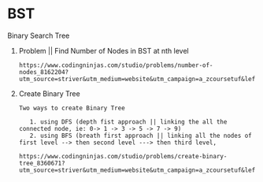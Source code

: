 # BST
Binary Search Tree


1. Problem || Find Number of Nodes in BST at nth level


       https://www.codingninjas.com/studio/problems/number-of-nodes_8162204?utm_source=striver&utm_medium=website&utm_campaign=a_zcoursetuf&leftPanelTab=1&count=25&page=1&search=&sort_entity=order&sort_order=ASC

2. Create Binary Tree

       Two ways to create Binary Tree

          1. using DFS (depth fist approach || linking the all the connected node, ie: 0-> 1 -> 3 -> 5 -> 7 -> 9)
          2. using BFS (breath first approach || linking all the nodes of first level --> then second level ---> then third level, 

       https://www.codingninjas.com/studio/problems/create-binary-tree_8360671?utm_source=striver&utm_medium=website&utm_campaign=a_zcoursetuf&leftPanelTab=1

   
